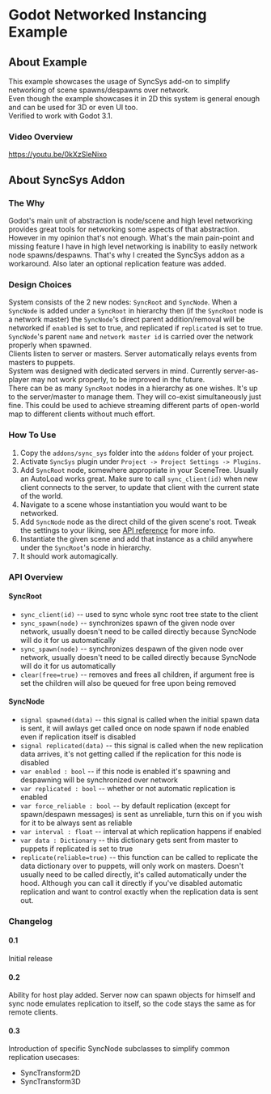 # Godot Networked Instancing Example

## About Example

This example showcases the usage of SyncSys add-on to simplify networking of scene spawns/despawns over network.  
Even though the example showcases it in 2D this system is general enough and can be used for 3D or even UI too.  
Verified to work with Godot 3.1.

### Video Overview

https://youtu.be/0kXzSleNixo


## About SyncSys Addon

### The Why

Godot's main unit of abstraction is node/scene and high level networking provides great tools for networking some aspects of that abstraction. However in my opinion that's not enough. What's the main pain-point and missing feature I have in high level networking is inability to easily network node spawns/despawns. That's why I created the SyncSys addon as a workaround. Also later an optional replication feature was added.

### Design Choices

System consists of the 2 new nodes: `SyncRoot` and `SyncNode`.
When a `SyncNode` is added under a `SyncRoot` in hierarchy then (if the `SyncRoot` node is a network master) the `SyncNode`'s direct parent addition/removal will be networked if `enabled` is set to true, and replicated if `replicated` is set to true.  
`SyncNode`'s parent `name` and `network master id` is carried over the network properly when spawned.  
Clients listen to server or masters. Server automatically relays events from masters to puppets.  
System was designed with dedicated servers in mind. Currently server-as-player may not work properly, to be improved in the future.  
There can be as many `SyncRoot` nodes in a hierarchy as one wishes. It's up to the server/master to manage them. They will co-exist simultaneously just fine. This could be used to achieve streaming different parts of open-world map to different clients without much effort.

### How To Use

1. Copy the `addons/sync_sys` folder into the `addons` folder of your project.
2. Activate `SyncSys` plugin under `Project -> Project Settings -> Plugins`.
3. Add `SyncRoot` node, somewhere appropriate in your SceneTree. Usually an AutoLoad works great. Make sure to call `sync_client(id)` when new client connects to the server, to update that client with the current state of the world.
4. Navigate to a scene whose instantiation you would want to be networked.
5. Add `SyncNode` node as the direct child of the given scene's root. Tweak the settings to your liking, see [API reference](#SyncNode) for more info.
6. Instantiate the given scene and add that instance as a child anywhere under the `SyncRoot`'s node in hierarchy.
7. It should work automagically.


### API Overview

#### SyncRoot

* `sync_client(id)` -- used to sync whole sync root tree state to the client
* `sync_spawn(node)` -- synchronizes spawn of the given node over network, usually doesn't need to be called directly because SyncNode will do it for us automatically
* `sync_spawn(node)` -- synchronizes despawn of the given node over network, usually doesn't need to be called directly because SyncNode will do it for us automatically
* `clear(free=true)` -- removes and frees all children, if argument free is set the children will also be queued for free upon being removed

#### SyncNode

* `signal spawned(data)` -- this signal is called when the initial spawn data is sent, it will awlays get called once on node spawn if node enabled even if replication itself is disabled
* `signal replicated(data)` -- this signal is called when the new replication data arrives, it's not getting called if the replication for this node is disabled
* `var enabled : bool` -- if this node is enabled it's spawning and despawning will be synchronized over network
* `var replicated : bool` -- whether or not automatic replication is enabled
* `var force_reliable : bool` -- by default replication (except for spawn/despawn messages) is sent as unreliable, turn this on if you wish for it to be always sent as reliable
* `var interval : float` -- interval at which replication happens if enabled
* `var data : Dictionary` -- this dictionary gets sent from master to puppets if replicated is set to true
* `replicate(reliable=true)` -- this function can be called to replicate the data dictionary over to puppets, will only work on masters. Doesn't usually need to be called directly, it's called automatically under the hood. Although you can call it directly if you've disabled automatic replication and want to control exactly when the replication data is sent out.


### Changelog

#### 0.1

Initial release

#### 0.2

Ability for host play added. Server now can spawn objects for himself and sync node emulates replication to itself, so the code stays the same as for remote clients.

#### 0.3

Introduction of specific SyncNode subclasses to simplify common replication usecases:
* SyncTransform2D
* SyncTransform3D
